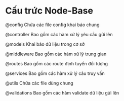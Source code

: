 # Cấu trức Node-Base

@config
Chứa các file config khai báo chung

@controller
Bao gồm các hàm xử lý yêu cầu gửi lên

@models
Khai báo dữ liệu trong cơ sở

@middleware
Bao gồm các hàm xử lý trung gian

@routes
Bao gồm các route định tuyến đối tượng

@services
Bao gồm các hàm xử lý câu truy vấn

@utils
Chứa các file dùng chung

@validations
Bao gồm các hàm validate dữ liệu gửi lên
